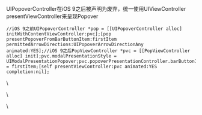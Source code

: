 UIPopoverController在iOS 9之后被声明为废弃，统一使用UIViewController
presentViewController来呈现Popover

<div>

``` {.prettyprint .linenums .prettyprinted style=""}
//iOS 9之前UIPopoverController *pop = [[UIPopoverController alloc] initWithContentViewController:pvc];[pop presentPopoverFromBarButtonItem:firstItem permittedArrowDirections:UIPopoverArrowDirectionAny animated:YES];//iOS 9之后PopViewController *pvc = [[PopViewController alloc] init];pvc.modalPresentationStyle = UIModalPresentationPopover;pvc.popoverPresentationController.barButtonItem = firstItem;[self presentViewController:pvc animated:YES completion:nil];
```

</div>

\

\

\

